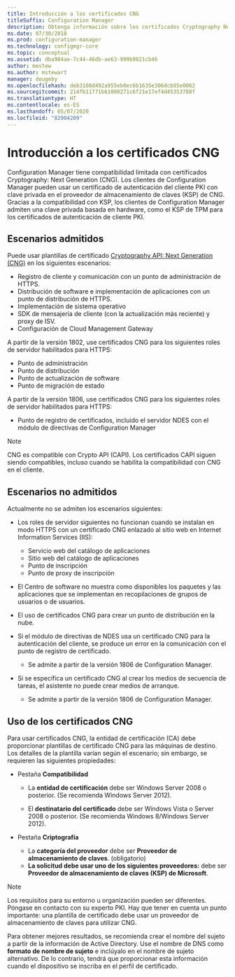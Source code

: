 ```yaml
---
title: Introducción a los certificados CNG
titleSuffix: Configuration Manager
description: Obtenga información sobre los certificados Cryptography Next Generation (CNG) para clientes y servidores de Configuration Manager.
ms.date: 07/30/2018
ms.prod: configuration-manager
ms.technology: configmgr-core
ms.topic: conceptual
ms.assetid: dba904ae-7c44-46db-ae63-999b9821cb46
author: mestew
ms.author: mstewart
manager: dougeby
ms.openlocfilehash: deb3108d492a955eb0ec6b1635e306dcb85e0062
ms.sourcegitcommit: 214fb11771b61008271c6f21e17ef4d45353788f
ms.translationtype: HT
ms.contentlocale: es-ES
ms.lasthandoff: 05/07/2020
ms.locfileid: "82904209"
---
```

# <a name="cng-certificates-overview"></a>Introducción a los certificados CNG
<!-- 1356191 --> 

Configuration Manager tiene compatibilidad limitada con certificados Cryptography: Next Generation (CNG). Los clientes de Configuration Manager pueden usar un certificado de autenticación del cliente PKI con clave privada en el proveedor de almacenamiento de claves (KSP) de CNG. Gracias a la compatibilidad con KSP, los clientes de Configuration Manager admiten una clave privada basada en hardware, como el KSP de TPM para los certificados de autenticación de cliente PKI.

## <a name="supported-scenarios"></a>Escenarios admitidos
Puede usar plantillas de certificado [Cryptography API: Next Generation (CNG)](https://docs.microsoft.com/windows/win32/seccng/cng-features) en los siguientes escenarios:

- Registro de cliente y comunicación con un punto de administración de HTTPS.   
- Distribución de software e implementación de aplicaciones con un punto de distribución de HTTPS.   
- Implementación de sistema operativo  
- SDK de mensajería de cliente (con la actualización más reciente) y proxy de ISV.   
- Configuración de Cloud Management Gateway  

A partir de la versión 1802, use certificados CNG para los siguientes roles de servidor habilitados para HTTPS: <!-- 1357314 -->   
- Punto de administración
- Punto de distribución
- Punto de actualización de software
- Punto de migración de estado     

A partir de la versión 1806, use certificados CNG para los siguientes roles de servidor habilitados para HTTPS:

- Punto de registro de certificados, incluido el servidor NDES con el módulo de directivas de Configuration Manager <!--1357314-->

> [!NOTE]
> CNG es compatible con Crypto API (CAPI). Los certificados CAPI siguen siendo compatibles, incluso cuando se habilita la compatibilidad con CNG en el cliente.

## <a name="unsupported-scenarios"></a>Escenarios no admitidos

Actualmente no se admiten los escenarios siguientes:

- Los roles de servidor siguientes no funcionan cuando se instalan en modo HTTPS con un certificado CNG enlazado al sitio web en Internet Information Services (IIS): 
    - Servicio web del catálogo de aplicaciones
    - Sitio web del catálogo de aplicaciones
    - Punto de inscripción  
    - Punto de proxy de inscripción  

- El Centro de software no muestra como disponibles los paquetes y las aplicaciones que se implementan en recopilaciones de grupos de usuarios o de usuarios.

- El uso de certificados CNG para crear un punto de distribución en la nube.

- Si el módulo de directivas de NDES usa un certificado CNG para la autenticación del cliente, se produce un error en la comunicación con el punto de registro de certificado. 
    - Se admite a partir de la versión 1806 de Configuration Manager.

- Si se especifica un certificado CNG al crear los medios de secuencia de tareas, el asistente no puede crear medios de arranque.
    - Se admite a partir de la versión 1806 de Configuration Manager.

## <a name="to-use-cng-certificates"></a>Uso de los certificados CNG

Para usar certificados CNG, la entidad de certificación (CA) debe proporcionar plantillas de certificado CNG para las máquinas de destino. Los detalles de la plantilla varían según el escenario; sin embargo, se requieren las siguientes propiedades:

- Pestaña **Compatibilidad**

    - La **entidad de certificación** debe ser Windows Server 2008 o posterior. (Se recomienda Windows Server 2012).

    - El **destinatario del certificado** debe ser Windows Vista o Server 2008 o posterior. (Se recomienda Windows 8/Windows Server 2012).

- Pestaña **Criptografía**

    - La **categoría del proveedor** debe ser **Proveedor de almacenamiento de claves**. (obligatorio)
    - **La solicitud debe usar uno de los siguientes proveedores:** debe ser **Proveedor de almacenamiento de claves (KSP) de Microsoft**. 

> [!NOTE]
> Los requisitos para su entorno u organización pueden ser diferentes. Póngase en contacto con su experto PKI. Hay que tener en cuenta un punto importante: una plantilla de certificado debe usar un proveedor de almacenamiento de claves para utilizar CNG.

Para obtener mejores resultados, se recomienda crear el nombre del sujeto a partir de la información de Active Directory. Use el nombre de DNS como **formato de nombre de sujeto** e inclúyalo en el nombre de sujeto alternativo. De lo contrario, tendrá que proporcionar esta información cuando el dispositivo se inscriba en el perfil de certificado.
